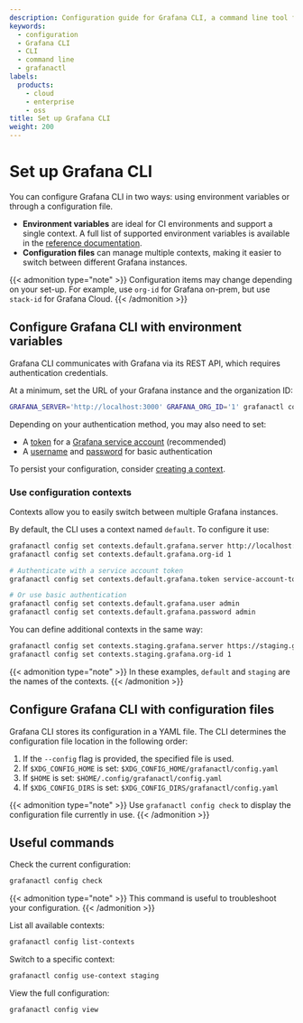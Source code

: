 ```yaml
---
description: Configuration guide for Grafana CLI, a command line tool for managing Grafana resources as code.
keywords:
  - configuration
  - Grafana CLI
  - CLI
  - command line
  - grafanactl
labels:
  products:
    - cloud
    - enterprise
    - oss
title: Set up Grafana CLI
weight: 200
---
```


# Set up Grafana CLI

You can configure Grafana CLI in two ways: using environment variables or through a configuration file.

- **Environment variables** are ideal for CI environments and support a single context. A full list of supported environment variables is available in the [reference documentation](https://github.com/grafana/grafanactl/blob/main/docs/reference/environment-variables/index.md#environment-variables-reference).
- **Configuration files** can manage multiple contexts, making it easier to switch between different Grafana instances.

{{< admonition type="note" >}}
Configuration items may change depending on your set-up. For example, use `org-id` for Grafana on-prem, but use `stack-id` for Grafana Cloud.
{{< /admonition >}}

## Configure Grafana CLI with environment variables

Grafana CLI communicates with Grafana via its REST API, which requires authentication credentials.

At a minimum, set the URL of your Grafana instance and the organization ID:

```bash
GRAFANA_SERVER='http://localhost:3000' GRAFANA_ORG_ID='1' grafanactl config check
```

Depending on your authentication method, you may also need to set:

- A [token](https://github.com/grafana/grafanactl/blob/main/docs/reference/environment-variables/index.md#grafana_token) for a [Grafana service account](https://grafana.com/docs/grafana/latest/administration/service-accounts/) (recommended)
- A [username](https://github.com/grafana/grafanactl/blob/main/docs/reference/environment-variables/index.md#grafana_user) and [password](https://github.com/grafana/grafanactl/blob/main/docs/reference/environment-variables/index.md#grafana_password) for basic authentication

To persist your configuration, consider [creating a context](#use-configuration-contexts).

### Use configuration contexts

Contexts allow you to easily switch between multiple Grafana instances.

By default, the CLI uses a context named `default`. To configure it use:

```bash
grafanactl config set contexts.default.grafana.server http://localhost:3000
grafanactl config set contexts.default.grafana.org-id 1

# Authenticate with a service account token
grafanactl config set contexts.default.grafana.token service-account-token

# Or use basic authentication
grafanactl config set contexts.default.grafana.user admin
grafanactl config set contexts.default.grafana.password admin
```

You can define additional contexts in the same way:

```bash
grafanactl config set contexts.staging.grafana.server https://staging.grafana.example
grafanactl config set contexts.staging.grafana.org-id 1
```

{{< admonition type="note" >}}
In these examples, `default` and `staging` are the names of the contexts.
{{< /admonition >}}

## Configure Grafana CLI with configuration files

Grafana CLI stores its configuration in a YAML file. The CLI determines the configuration file location in the following order:

1. If the `--config` flag is provided, the specified file is used.
2. If `$XDG_CONFIG_HOME` is set:
   `$XDG_CONFIG_HOME/grafanactl/config.yaml`
3. If `$HOME` is set:
   `$HOME/.config/grafanactl/config.yaml`
4. If `$XDG_CONFIG_DIRS` is set:
   `$XDG_CONFIG_DIRS/grafanactl/config.yaml`

{{< admonition type="note" >}}
Use `grafanactl config check` to display the configuration file currently in use.
{{< /admonition >}}

## Useful commands

Check the current configuration:

```bash
grafanactl config check
```

{{< admonition type="note" >}}
This command is useful to troubleshoot your configuration.
{{< /admonition >}}

List all available contexts:

```bash
grafanactl config list-contexts
```

Switch to a specific context:

```bash
grafanactl config use-context staging
```

View the full configuration:

```bash
grafanactl config view
```
